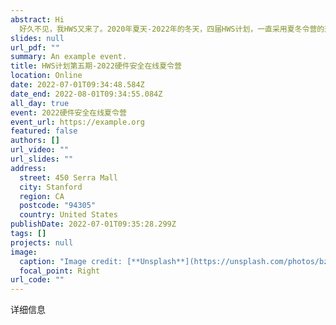 ```yaml
---
abstract: Hi
  好久不见，我HWS又来了。2020年夏天-2022年的冬天，四届HWS计划，一直采用夏冬令营的形式同各位保持友好交流。俗话说“士别三日，当刮目相看”，距离上一次HWS活动已经过去小半年了。这次归来，我们来玩点不一样的，2022HWS计划开启在线夏令营计划的同时，特别企划“巡回沙龙”也正式开始。
slides: null
url_pdf: ""
summary: An example event.
title: HWS计划第五期-2022硬件安全在线夏令营
location: Online
date: 2022-07-01T09:34:48.584Z
date_end: 2022-08-01T09:34:55.084Z
all_day: true
event: 2022硬件安全在线夏令营
event_url: https://example.org
featured: false
authors: []
url_video: ""
url_slides: ""
address:
  street: 450 Serra Mall
  city: Stanford
  region: CA
  postcode: "94305"
  country: United States
publishDate: 2022-07-01T09:35:28.299Z
tags: []
projects: null
image:
  caption: "Image credit: [**Unsplash**](https://unsplash.com/photos/bzdhc5b3Bxs)"
  focal_point: Right
url_code: ""
---
```

详细信息